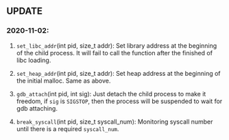 
## UPDATE


### 2020-11-02:

1. `set_libc_addr`(int pid, size_t addr): Set library address at the beginning of the child process. It will fail to call the function after the finished of libc loading.
2. `set_heap_addr`(int pid, size_t addr): Set heap address at the beginning of the initial malloc. Same as above.

3. `gdb_attach`(int pid, int sig): Just detach the child process to make it freedom, if `sig` is `SIGSTOP`, then the process will be suspended to wait for gdb attaching.

4. `break_syscall`(int pid, size_t syscall_num): Monitoring syscall number until there is a required `syscall_num`.

